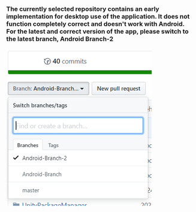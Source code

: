 ### The currently selected repository contains an early implementation for desktop use of the application. It does not function completely correct and doesn't work with Android. For the latest and correct version of the app, please switch to the latest branch, Android Branch-2 

![alt-text](https://github.com/OvercodedStack/CRPI-UI-DOCUMENTATION-Summer-of-2019/blob/master/Images/Correct%20repository.PNG?raw=true)
